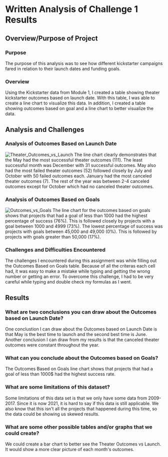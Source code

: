 # Written Analysis of Challenge 1 Results

## Overview/Purpose of Project

### Purpose
The purpose of this analysis was to see how different kickstarter campaigns fared in relation to their launch dates and funding goals. 

### Overview
Using the Kickstarter data from Module 1, I created a table showing theater kickstarter outcomes based on launch date. With this table, I was able to create a line chart to visualize this data. In addition, I created a table showing outcomes based on goal and a line chart to better visualize the data.

## Analysis and Challenges

### Analysis of Outcomes Based on Launch Date

![Theater_Outcomes_vs_Launch](https://user-images.githubusercontent.com/88729583/130377737-226c17f3-ff78-4556-97a7-e2f27da6151b.png)
The line chart clearly demonstrates that the May had the most successful theater outcomes (111). The least successful month was December with 31 successful outcomes. 
May also had the most failed theater outcomes (52) followed closely by July and October with 50 failed outcomes each.
January had the most canceled theater outcomes (7). The rest of the year was between 2-4 canceled outcomes except for October which had no canceled theater outcomes.

### Analysis of Outcomes Based on Goals

![Outcomes_vs_Goals](https://user-images.githubusercontent.com/88729583/130377689-bd8a09fa-f158-444b-ba39-a6e5de63fac0.png)
The line chart for the outcomes based on goals shows that projects that had a goal of less than 1000 had the highest percentage of success (76%). This is followed closely by projects with a goal between 1000 and 4999 (73%).
The lowest percentage of success was projects with goals between 45,000 and 49,000 (0%). This is followed by projects with goals greater than 50,000 (17%).

### Challenges and Difficulties Encountered
The challenges I encountered during this assignment was while filling out the Outcomes Based on Goals table. Because of all the criteras each cell had, it was easy to make a mistake while typing and getting the wrong number or getting an error. To overcome this challenge, I had to be very careful while typing and double check my formulas as I went.

## Results

### What are two conclusions you can draw about the Outcomes based on Launch Date?

One conclustion I can draw about the Outcomes based on Launch Date is that May is the best time to launch and the second best time is June. Another conclusion I can draw from my results is that the canceled theater outcomes were constant throughout the year.

### What can you conclude about the Outcomes based on Goals?
The Outcomes Based on Goals line chart shows that projects that had a goal of less than 1000$ had the highest success rate.

### What are some limitations of this dataset? 
Some limitations of this data set is that we only have some data from 2009-2017. Since it is now 2021, it is hard to say if this data is still applicable. We also know that this isn't all the projects that happened during this time, so the data could be showing us skewed results.

### What are some other possible tables and/or graphs that we could create?

We could create a bar chart to better see the Theater Outcomes vs Launch. It would show a more clear picture of each month's outcomes. 

